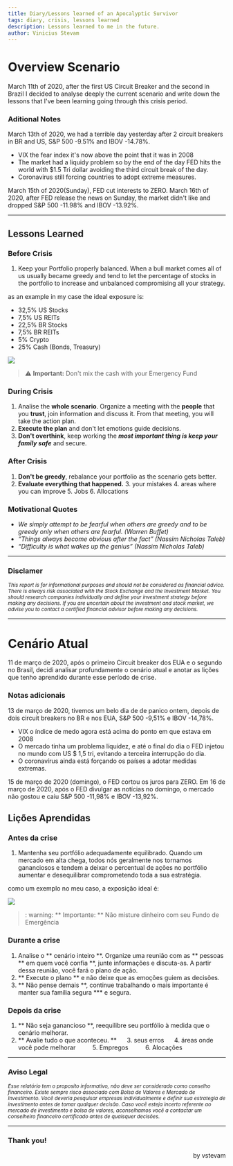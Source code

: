 ```yaml
---
title: Diary/Lessons learned of an Apocalyptic Survivor 
tags: diary, crisis, lessons learned
description: Lessons learned to me in the future.
author: Vinicius Stevam
---
```


# Overview Scenario 
March 11th of 2020, after the first US Circuit Breaker and the second in Brazil I decided to analyse deeply the current scenario and write down the lessons that I've been learning going through this crisis period.

### Aditional Notes
March 13th of 2020, we had a terrible day yesterday after 2 circuit breakers in BR and US, S&P 500 -9.51% and IBOV  -14.78%.
- VIX the fear index it's now above the point that it was in 2008
- The market had a liquidy problem so by the end of the day FED hits the world with $1.5 Tri dollar avoiding the third circuit break of the day.
- Coronavirus still forcing countries to adopt extreme measures.

March 15th of 2020(Sunday), FED cut interests to ZERO.
March 16th of 2020, after FED release the news on Sunday, the market didn't like and dropped S&P 500 -11.98% and IBOV -13.92%.


---
## Lessons Learned

### Before Crisis

1. Keep your Portfolio properly balanced. When a bull market comes all of us usually became greedy and tend to let the percentage of stocks in the portfolio to increase and unbalanced compromising all your strategy.

as an example in my case the ideal exposure is:
- 32,5% US Stocks
- 7,5% US REITs
- 22,5% BR Stocks
- 7,5% BR REITs
- 5% Crypto
- 25% Cash (Bonds, Treasury)

![](https://i.imgur.com/w6gn5Cr.png)

> :warning: **Important:** Don't mix the cash with your Emergency Fund



### During Crisis
1. Analise the **whole scenario**. Organize a meeting with the **people** that you **trust**, join information and discuss it. From that meeting, you will take the action plan.
2. **Execute the plan** and don't let emotions guide decisions.
2. **Don't overthink**, keep working the ***most important thing is keep your family safe*** and secure.


### After Crisis
1. **Don't be greedy**, rebalance your portfolio as the scenario gets better.
2. **Evaluate everything that happened.**
    3.  your mistakes
    4.  areas where you can improve
        5.  Jobs
        6.  Allocations



### Motivational Quotes

- *We simply attempt to be fearful when others are greedy and to be greedy only when others are fearful. (Warren Buffet)*
- *“Things always become obvious after the fact”  (Nassim Nicholas Taleb)*
- *“Difficulty is what wakes up the genius” (Nassim Nicholas Taleb)*

---

### Disclamer 
*<sup>
This report is for informational purposes and should not be considered as financial advice. There is always risk associated with the Stock Exchange and the Investment Market. You should research companies individually and define your investment strategy before making any decisions. If you are uncertain about the investment and stock market, we advise you to contact a certified financial advisor before making any decisions.
</sup>*

---

# Cenário Atual
11 de março de 2020, após o primeiro Circuit breaker dos EUA e o segundo no Brasil, decidi analisar profundamente o cenário atual e anotar as lições que tenho aprendido durante esse período de crise.

### Notas adicionais
13 de março de 2020, tivemos um belo dia de de panico ontem, depois de dois circuit breakers no BR e nos EUA, S&P 500 -9,51% e IBOV -14,78%.
- VIX o índice de medo agora está acima do ponto em que estava em 2008
- O mercado tinha um problema líquidez, e até o final do dia o FED injetou no mundo com US $ 1,5 tri, evitando a terceira interrupção do dia.
- O coronavírus ainda está forçando os países a adotar medidas extremas.

15 de março de 2020 (domingo), o FED cortou os juros para ZERO.
Em 16 de março de 2020, após o FED divulgar as notícias no domingo, o mercado não gostou e caiu S&P 500 -11,98% e IBOV -13,92%.

## Lições Aprendidas

### Antes da crise

1. Mantenha seu portfólio adequadamente equilibrado. Quando um mercado em alta chega, todos nós geralmente nos tornamos gananciosos e tendem a deixar o percentual de ações no portfólio aumentar e desequilibrar comprometendo toda a sua estratégia.

como um exemplo no meu caso, a exposição ideal é:

![](https://i.imgur.com/w6gn5Cr.png)
>: warning: ** Importante: ** Não misture dinheiro com seu Fundo de Emergência


### Durante a crise
1. Analise o ** cenário inteiro **. Organize uma reunião com as ** pessoas ** em quem você confia **, junte informações e discuta-as. A partir dessa reunião, você fará o plano de ação.
2. ** Execute o plano ** e não deixe que as emoções guiem as decisões.
2. ** Não pense demais **, continue trabalhando o mais importante é manter sua família segura *** e segura.


### Depois da crise
1. ** Não seja ganancioso **, reequilibre seu portfólio à medida que o cenário melhorar.
2. ** Avalie tudo o que aconteceu. **
     3. seus erros
     4. áreas onde você pode melhorar
         5. Empregos
         6. Alocações

---
### Aviso Legal
*<sup>
Esse relatório tem o proposito informativo, não deve ser considerado como conselho financeiro. Existe sempre risco associado com Bolsa de Valores e Mercado de Investimento. Você deveria pesquisar empresas individualmente e definir sua estrategia de investimento antes de tomar qualquer decisão. Caso você esteja incerto referente ao mercado de investimento e bolsa de valores, aconselhamos você a contactar um conselheiro financeiro certificado antes de quaisquer decisões.
</sup>*

---

### Thank you!

<div style="text-align: right">
by vstevam
</div> 
